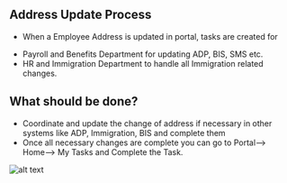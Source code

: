 Address Update Process
-------

- When a Employee Address is updated in portal, tasks are created for
* Payroll and Benefits Department for updating ADP, BIS, SMS etc.
* HR and Immigration Department to handle all Immigration related changes.

What should be done?
------
 - Coordinate and update the change of address if necessary in other systems like ADP, Immigration, BIS and complete them
 - Once all necessary changes are complete you can go to Portal--> Home--> My Tasks and Complete the Task.
 

![alt text](../../images/bpm/address-update-process.png "Address Update Process")